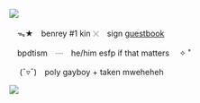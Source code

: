 ![](https://i.postimg.cc/br3LXwWp/download-1.png)
 
　ᯓ★　benrey #1 kin   𓏴　sign [guestbook](https://ben.atabook.org/)　

　bpdtism　┈　he/him esfp if that matters 　✧ ˚

　	(¯▿¯)　poly gayboy + taken mweheheh

![](https://i.postimg.cc/28NC3812/download.png)

<!---
halflifevr/halflifevr is a ✨ special ✨ repository because its `README.md` (this file) appears on your GitHub profile.
You can click the Preview link to take a look at your changes.
--->
